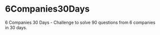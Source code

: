 # 6Companies30Days
6 Companies 30 Days - Challenge to solve 90 questions from 6 companies in 30 days.
